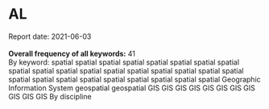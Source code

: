 <h1>AL</h1>Report date: 2021-06-03<br><br><b>Overall frequency of all keywords:</b> 41<br>By keyword: spatial   spatial   spatial   spatial   spatial   spatial   spatial   spatial   spatial   spatial   spatial   spatial   spatial   spatial   spatial   spatial   spatial   spatial   spatial   spatial   spatial   spatial   spatial   spatial   spatial   spatial   spatial  Geographic Information System  geospatial  geospatial  GIS  GIS  GIS  GIS  GIS  GIS  GIS  GIS  GIS  GIS  GIS  By discipline